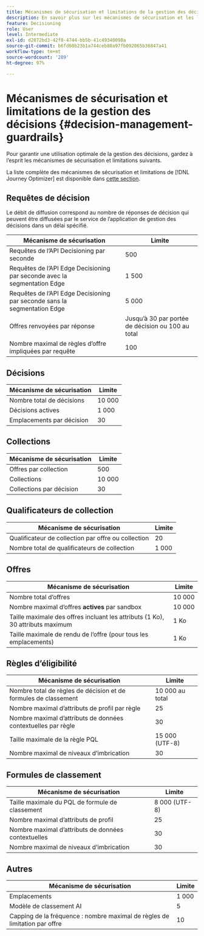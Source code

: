 ```yaml
---
title: Mécanismes de sécurisation et limitations de la gestion des décisions
description: En savoir plus sur les mécanismes de sécurisation et les limitations de la gestion des décisions.
feature: Decisioning
role: User
level: Intermediate
exl-id: d2872bd3-42f8-4744-bb5b-41c49340098a
source-git-commit: b6fd60b23b1a744ceb80a97fb092065b36847a41
workflow-type: tm+mt
source-wordcount: '289'
ht-degree: 97%

---
```


# Mécanismes de sécurisation et limitations de la gestion des décisions {#decision-management-guardrails}

Pour garantir une utilisation optimale de la gestion des décisions, gardez à l’esprit les mécanismes de sécurisation et limitations suivants.

La liste complète des mécanismes de sécurisation et limitations de [!DNL Journey Optimizer] est disponible dans [cette section](../start/guardrails.md).

## Requêtes de décision

Le débit de diffusion correspond au nombre de réponses de décision qui peuvent être diffusées par le service de l’application de gestion des décisions dans un délai spécifié.

| Mécanisme de sécurisation | Limite |
| ------- | ------- |
| Requêtes de l’API Decisioning par seconde | 500 |
| Requêtes de l’API Edge Decisioning par seconde avec la segmentation Edge | 1 500 |
| Requêtes de l’API Edge Decisioning par seconde sans la segmentation Edge | 5 000 |
| Offres renvoyées par réponse | Jusqu’à 30 par portée de décision ou 100 au total |
| Nombre maximal de règles d’offre impliquées par requête | 100 |

## Décisions

| Mécanisme de sécurisation | Limite |
| ------- | ------- |
| Nombre total de décisions | 10 000 |
| Décisions actives | 1 000 |
| Emplacements par décision | 30 |

## Collections

| Mécanisme de sécurisation | Limite |
| ------- | ------- |
| Offres par collection | 500 |
| Collections | 10 000 |
| Collections par décision | 30 |

## Qualificateurs de collection

| Mécanisme de sécurisation | Limite |
| ------- | ------- |
| Qualificateur de collection par offre ou collection | 20 |
| Nombre total de qualificateurs de collection | 1 000 |

## Offres

| Mécanisme de sécurisation | Limite |
| ------- | ------- |
| Nombre total d’offres | 10 000 |
| Nombre maximal d’offres **actives** par sandbox | 10 000 |
| Taille maximale des offres incluant les attributs (1 Ko), 30 attributs maximum | 1 Ko |
| Taille maximale de rendu de l’offre (pour tous les emplacements) | 1 Ko |

## Règles d’éligibilité

| Mécanisme de sécurisation | Limite |
| ------- | ------- |
| Nombre total de règles de décision et de formules de classement | 10 000 au total |
| Nombre maximal d’attributs de profil par règle | 25 |
| Nombre maximal d’attributs de données contextuelles par règle | 30 |
| Taille maximale de la règle PQL | 15 000 (UTF-8) |
| Nombre maximal de niveaux d’imbrication | 30 |

## Formules de classement

| Mécanisme de sécurisation | Limite |
| ------- | ------- |
| Taille maximale du PQL de formule de classement | 8 000 (UTF-8) |
| Nombre maximal d’attributs de profil | 25 |
| Nombre maximal d’attributs de données contextuelles | 30 |
| Nombre maximal de niveaux d’imbrication | 30 |

## Autres

| Mécanisme de sécurisation | Limite |
| ------- | ------- |
| Emplacements | 1 000 |
| Modèle de classement AI | 5 |
| Capping de la fréquence : nombre maximal de règles de limitation par offre | 10 |
